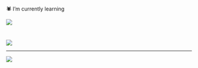 
🕷 I’m currently learning

<!--![](https://github-readme-stats.vercel.app/api?username=LuizHenriquedez&theme=highcontrast&hide_border=false&include_all_commits=false&count_private=false)<br/> -->
![](https://github-readme-streak-stats.herokuapp.com/?user=LuizHenriquedez&theme=highcontrast&hide_border=false)<br/>
<!-- ![](https://github-readme-stats.vercel.app/api/top-langs/?username=LuizHenriquedez&theme=highcontrast&hide_border=false&include_all_commits=false&count_private=false&layout=compact) -->


<!--![](https://github-profile-trophy.vercel.app/?username=LuizHenriquedez&theme=dark_dimmed&no-frame=true&no-bg=false&margin-w=4)-->

### 
<br> ![](https://quotes-github-readme.vercel.app/api?type=vetical&theme=merko)

---
[![](https://visitcount.itsvg.in/api?id=LuizHenriquedez&icon=0&color=0)](https://visitcount.itsvg.in)

<!-- Proudly created with GPRM ( https://gprm.itsvg.in ) -->
